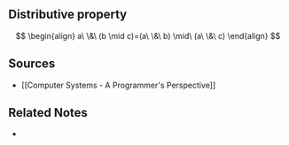## Distributive property
$$
\begin{align}
a\ \&\ (b \mid c)=(a\ \&\ b) \mid\ (a\ \&\ c)
\end{align}
$$


## Sources
- [[Computer Systems - A Programmer's Perspective]]

## Related Notes
- 